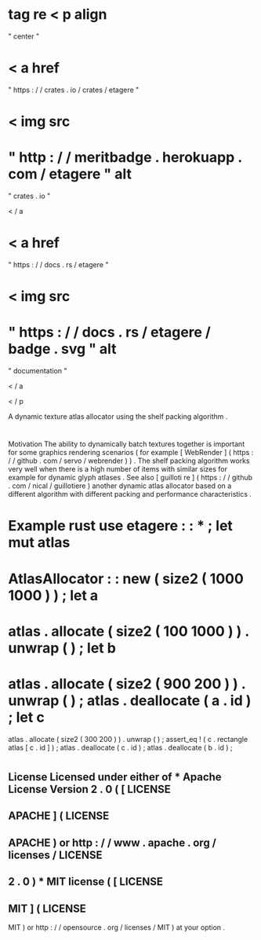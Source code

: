 #
tag
re
<
p
align
=
"
center
"
>
<
a
href
=
"
https
:
/
/
crates
.
io
/
crates
/
etagere
"
>
<
img
src
=
"
http
:
/
/
meritbadge
.
herokuapp
.
com
/
etagere
"
alt
=
"
crates
.
io
"
>
<
/
a
>
<
a
href
=
"
https
:
/
/
docs
.
rs
/
etagere
"
>
<
img
src
=
"
https
:
/
/
docs
.
rs
/
etagere
/
badge
.
svg
"
alt
=
"
documentation
"
>
<
/
a
>
<
/
p
>
A
dynamic
texture
atlas
allocator
using
the
shelf
packing
algorithm
.
#
#
Motivation
The
ability
to
dynamically
batch
textures
together
is
important
for
some
graphics
rendering
scenarios
(
for
example
[
WebRender
]
(
https
:
/
/
github
.
com
/
servo
/
webrender
)
)
.
The
shelf
packing
algorithm
works
very
well
when
there
is
a
high
number
of
items
with
similar
sizes
for
example
for
dynamic
glyph
atlases
.
See
also
[
guilloti
re
]
(
https
:
/
/
github
.
com
/
nical
/
guillotiere
)
another
dynamic
atlas
allocator
based
on
a
different
algorithm
with
different
packing
and
performance
characteristics
.
#
#
Example
rust
use
etagere
:
:
*
;
let
mut
atlas
=
AtlasAllocator
:
:
new
(
size2
(
1000
1000
)
)
;
let
a
=
atlas
.
allocate
(
size2
(
100
1000
)
)
.
unwrap
(
)
;
let
b
=
atlas
.
allocate
(
size2
(
900
200
)
)
.
unwrap
(
)
;
atlas
.
deallocate
(
a
.
id
)
;
let
c
=
atlas
.
allocate
(
size2
(
300
200
)
)
.
unwrap
(
)
;
assert_eq
!
(
c
.
rectangle
atlas
[
c
.
id
]
)
;
atlas
.
deallocate
(
c
.
id
)
;
atlas
.
deallocate
(
b
.
id
)
;
#
#
License
Licensed
under
either
of
*
Apache
License
Version
2
.
0
(
[
LICENSE
-
APACHE
]
(
LICENSE
-
APACHE
)
or
http
:
/
/
www
.
apache
.
org
/
licenses
/
LICENSE
-
2
.
0
)
*
MIT
license
(
[
LICENSE
-
MIT
]
(
LICENSE
-
MIT
)
or
http
:
/
/
opensource
.
org
/
licenses
/
MIT
)
at
your
option
.
